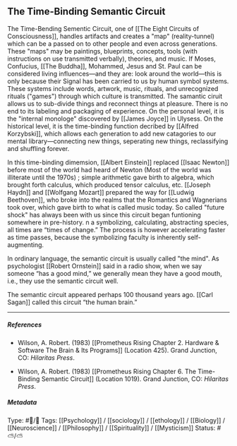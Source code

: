 ## The Time-Binding Semantic Circuit  # 

The Time-Bending Sementic Circuit, one of [[The Eight Circuits of Consciousness]], handles artifacts and creates a "map" (reality-tunnel) which can be a passed on to other people and even across generations. These "maps" may be paintings, blueprints, concepts, tools (with instructions on use transmitted verbally), theories, and music. If Moses, Confucius, [[The Buddha]], Mohammed, Jesus and St. Paul can be considered living influences—and they are: look around the world—this is only because their Signal has been carried to us by human symbol systems. These systems include words, artwork, music, rituals, and unrecognized rituals ("games") through which culture is transmitted. The samantic ciruit allows us to sub-divide things and reconnect things at pleasure. There is no end to its labeling and packaging of experience. On the personal level, it is the "internal monologe" discovered by [[James Joyce]] in Ulysess. On the historical level, it is the time-binding function decribed by [[Alfred Korzybski]], which allows each generation to add new catagories to our mental library—connecting new things, seperating new things, reclassifying and shuffling forever.

In this time-binding dimemsion, [[Albert Einstein]] replaced [[Isaac Newton]] before most of the world had heard of Newton (Most of the world was illiterate until the 1970s) ; simple arithmetic gave birth to algebra, which brought forth calculus, which produced tensor calculus, etc. [[Joseph Haydn]] and [[Wolfgang Mozart]] prepared the way for [[Ludwig Beethoven]], who broke into the realms that the Romantics and Wagnerians took over, which gave birth to what is called music today. So called "future shock" has always been with us since this circuit began funtioning somewhere in pre-history. n a symbolizing, calculating, abstracting species, all times are “times of change.” The process is however accelerating faster as time passes, because the symbolizing faculty is inherently self-augmenting.

In ordinary language, the semantic circuit is usually called "the mind". As psychologist [[Robert Ornstein]] said in a radio show, when we say someone “has a good mind,” we generally mean they have a good mouth, i.e., they use the semantic circuit well.

The semantic circuit appeared perhaps 100 thousand years ago. [[Carl Sagan]] called this circuit “the human brain.”

___

##### References

- Wilson, A. Robert. (1983) [[Prometheus Rising Chapter 2. Hardware & Software The Brain & Its Programs]] (Location 425). Grand Junction, CO: _Hilaritas Press_.


- Wilson, A. Robert. (1983) [[Prometheus Rising Chapter 6. The Time-Binding Semantic Circuit]] (Location 1019). Grand Junction, CO: _Hilaritas Press_.

##### Metadata

Type: #🔵/🔵 
Tags: [[Psychology]] / [[sociology]] / [[ethology]] / [[Biology]] / [[Neuroscience]] / [[Philosophy]] / [[Spirituality]] / [[Mysticism]] 
Status: #⛅️/⛅️ 